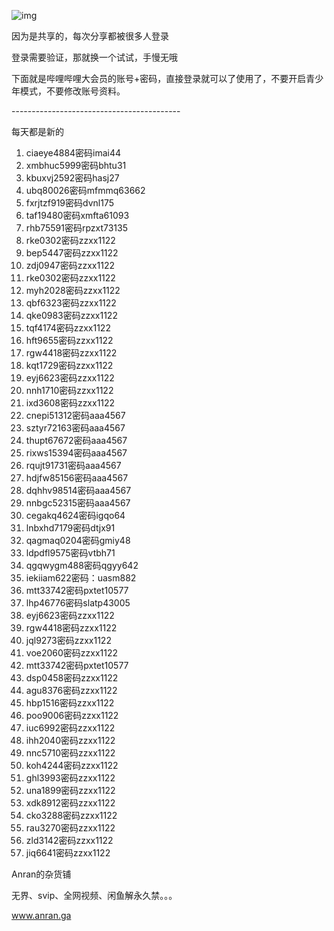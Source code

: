 
![img](https://mmbiz.qpic.cn/mmbiz_png/T2j1kJwdpLZ504aiaBbK41sb2SgtqCNhajOAiawngejhWHP8aicsqdUyuKks7aF2hMFueQAunE6GFRISuWl3e9qXg/640?wx_fmt=png&tp=webp&wxfrom=5&wx_lazy=1&wx_co=1)

因为是共享的，每次分享都被很多人登录

登录需要验证，那就换一个试试，手慢无哦



下面就是哔哩哔哩大会员的账号+密码，直接登录就可以了使用了，不要开启青少年模式，不要修改账号资料。

\------------------------------------------

每天都是新的

1. ciaeye4884密码imai44
2. xmbhuc5999密码bhtu31
3. kbuxvj2592密码hasj27
4. ubq80026密码mfmmq63662 
5. fxrjtzf919密码dvnl175 
6. taf19480密码xmfta61093 
7. rhb75591密码rpzxt73135 
8. rke0302密码zzxx1122 
9. bep5447密码zzxx1122 
10. zdj0947密码zzxx1122 
11. rke0302密码zzxx1122 
12. myh2028密码zzxx1122 
13. qbf6323密码zzxx1122 
14. qke0983密码zzxx1122 
15. tqf4174密码zzxx1122  
16. hft9655密码zzxx1122 
17. rgw4418密码zzxx1122 
18. kqt1729密码zzxx1122 
19. eyj6623密码zzxx1122 
20. nnh1710密码zzxx1122 
21. ixd3608密码zzxx1122 
22. cnepi51312密码aaa4567 
23. sztyr72163密码aaa4567 
24. thupt67672密码aaa4567 
25. rixws15394密码aaa4567 
26. rqujt91731密码aaa4567 
27. hdjfw85156密码aaa4567 
28. dqhhv98514密码aaa4567 
29. nnbgc52315密码aaa4567 
30. cegakq4624密码igqo64
31. lnbxhd7179密码dtjx91
32. qagmaq0204密码gmiy48
33. ldpdfl9575密码vtbh71
34. qgqwygm488密码qgyy642 
35. iekiiam622密码：uasm882
36. mtt33742密码pxtet10577 
37. lhp46776密码slatp43005 
38. eyj6623密码zzxx1122 
39. rgw4418密码zzxx1122 
40. jql9273密码zzxx1122 
41. voe2060密码zzxx1122 
42. mtt33742密码pxtet10577 
43. dsp0458密码zzxx1122
44. agu8376密码zzxx1122
45. hbp1516密码zzxx1122
46. poo9006密码zzxx1122
47. iuc6992密码zzxx1122
48. ihh2040密码zzxx1122
49. nnc5710密码zzxx1122
50. koh4244密码zzxx1122
51. ghl3993密码zzxx1122
52. una1899密码zzxx1122
53. xdk8912密码zzxx1122
54. cko3288密码zzxx1122
55. rau3270密码zzxx1122
56. zld3142密码zzxx1122
57.  jiq6641密码zzxx1122







Anran的杂货铺

无界、svip、全网视频、闲鱼解永久禁。。。

www.anran.ga



 